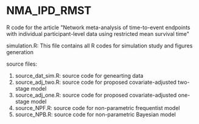 # NMA_IPD_RMST
R code for the article "Network meta-analysis of time-to-event endpoints with individual participant-level data using restricted mean survival time"

simulation.R: This file contains all R codes for simulation study and figures generation

source files:
1) source_dat_sim.R: source code for genearting data
2) source_adj_two.R: source code for proposed covariate-adjusted two-stage model
3) source_adj_one.R: source code for proposed covariate-adjusted one-stage model
4) source_NPF.R: source code for non-parametric frequentist model
5) source_NPB.R: source code for non-parametric Bayesian model
